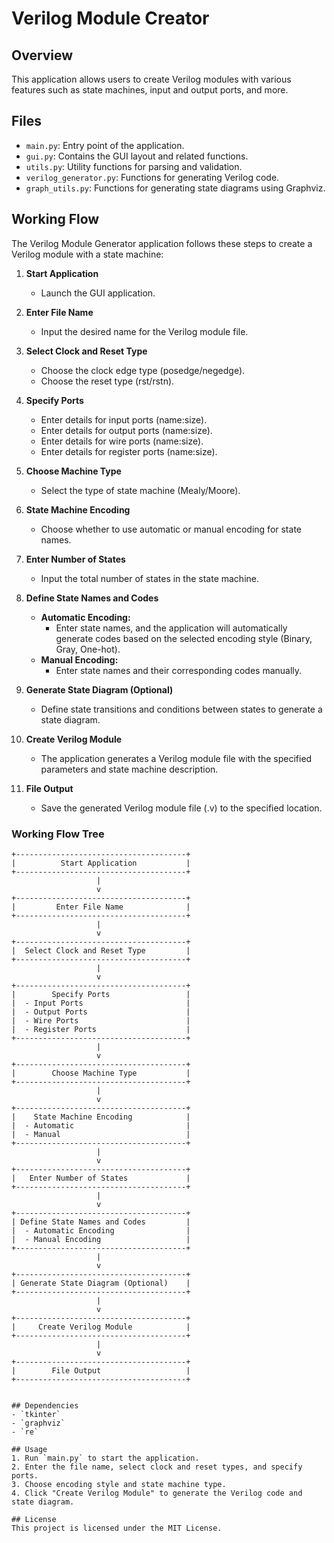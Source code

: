 # Verilog Module Creator

## Overview
This application allows users to create Verilog modules with various features such as state machines, input and output ports, and more.

## Files
- `main.py`: Entry point of the application.
- `gui.py`: Contains the GUI layout and related functions.
- `utils.py`: Utility functions for parsing and validation.
- `verilog_generator.py`: Functions for generating Verilog code.
- `graph_utils.py`: Functions for generating state diagrams using Graphviz.

## Working Flow

The Verilog Module Generator application follows these steps to create a Verilog module with a state machine:

1. **Start Application**
   - Launch the GUI application.

2. **Enter File Name**
   - Input the desired name for the Verilog module file.

3. **Select Clock and Reset Type**
   - Choose the clock edge type (posedge/negedge).
   - Choose the reset type (rst/rstn).

4. **Specify Ports**
   - Enter details for input ports (name:size).
   - Enter details for output ports (name:size).
   - Enter details for wire ports (name:size).
   - Enter details for register ports (name:size).

5. **Choose Machine Type**
   - Select the type of state machine (Mealy/Moore).

6. **State Machine Encoding**
   - Choose whether to use automatic or manual encoding for state names.

7. **Enter Number of States**
   - Input the total number of states in the state machine.

8. **Define State Names and Codes**
   - **Automatic Encoding:**
     - Enter state names, and the application will automatically generate codes based on the selected encoding style (Binary, Gray, One-hot).
   - **Manual Encoding:**
     - Enter state names and their corresponding codes manually.

9. **Generate State Diagram (Optional)**
   - Define state transitions and conditions between states to generate a state diagram.

10. **Create Verilog Module**
    - The application generates a Verilog module file with the specified parameters and state machine description.

11. **File Output**
    - Save the generated Verilog module file (.v) to the specified location.

### Working Flow Tree

```plaintext
+--------------------------------------+
|          Start Application           |
+--------------------------------------+
                   |
                   v
+--------------------------------------+
|         Enter File Name              |
+--------------------------------------+
                   |
                   v
+--------------------------------------+
|  Select Clock and Reset Type         |
+--------------------------------------+
                   |
                   v
+--------------------------------------+
|        Specify Ports                 |
|  - Input Ports                       |
|  - Output Ports                      |
|  - Wire Ports                        |
|  - Register Ports                    |
+--------------------------------------+
                   |
                   v
+--------------------------------------+
|        Choose Machine Type           |
+--------------------------------------+
                   |
                   v
+--------------------------------------+
|    State Machine Encoding            |
|  - Automatic                         |
|  - Manual                            |
+--------------------------------------+
                   |
                   v
+--------------------------------------+
|   Enter Number of States             |
+--------------------------------------+
                   |
                   v
+--------------------------------------+
| Define State Names and Codes         |
|  - Automatic Encoding                |
|  - Manual Encoding                   |
+--------------------------------------+
                   |
                   v
+--------------------------------------+
| Generate State Diagram (Optional)    |
+--------------------------------------+
                   |
                   v
+--------------------------------------+
|     Create Verilog Module            |
+--------------------------------------+
                   |
                   v
+--------------------------------------+
|        File Output                   |
+--------------------------------------+


## Dependencies
- `tkinter`
- `graphviz`
- `re`

## Usage
1. Run `main.py` to start the application.
2. Enter the file name, select clock and reset types, and specify ports.
3. Choose encoding style and state machine type.
4. Click "Create Verilog Module" to generate the Verilog code and state diagram.

## License
This project is licensed under the MIT License.
